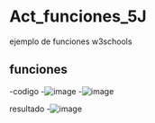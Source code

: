 # Act_funciones_5J
ejemplo de funciones w3schools
## funciones
-codigo
-![image](https://github.com/user-attachments/assets/a4b23caa-9692-49ae-a32b-0cd677a93e51)
-![image](https://github.com/user-attachments/assets/ba61f454-8050-4f6f-8d18-762473f7f143)

resultado
-![image](https://github.com/user-attachments/assets/5d6c9719-5b2c-4dd8-85c4-40478bc80f10)
